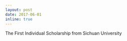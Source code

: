 ```yaml
---
layout: post
date: 2017-06-01
inline: true
---
```


The First Individual Scholarship from Sichuan University
